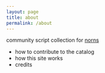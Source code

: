 ```yaml
---
layout: page
title: about
permalink: /about
---
```


community script collection for [norns](https://monome.org/docs/norns)

- how to contribute to the catalog
- how this site works
- credits
